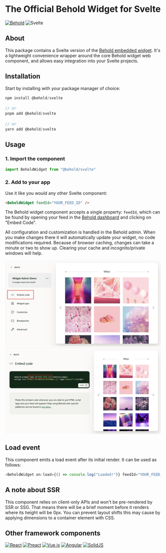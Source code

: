 # The Official Behold Widget for Svelte

[![Behold](https://img.shields.io/badge/Behold-ccf5a3.svg?style=for-the-badge&logo=data:image/svg+xml;base64,PHN2ZyB4bWxucz0iaHR0cDovL3d3dy53My5vcmcvMjAwMC9zdmciIHZlcnNpb249IjEuMSIgdmlld0JveD0iMCAwIDM0IDI0Ij48cGF0aCBkPSJNMzMuNywxMC43QzMwLjcsNC40LDI0LjQsMCwxNywwLDkuNiwwLDMuMiw0LjQuMywxMC44Yy0uNC44LS40LDEuNywwLDIuNSwzLDYuMyw5LjQsMTAuNywxNi44LDEwLjcsNy40LDAsMTMuOC00LjQsMTYuNy0xMC44LjQtLjguNC0xLjcsMC0yLjVoMFpNMjMuNiwxMi41bC00LDIuMi0yLjIsNGMtLjIuNC0uNy40LS45LDBsLTIuMi00LTQtMi4yYy0uNC0uMi0uNC0uNywwLTFsNC0yLjIsMi4yLTRjLjItLjQuNy0uNC45LDBsMi4yLDQsNCwyLjJjLjQuMi40LjcsMCwxWiIgZmlsbD0iIzE5MTkxOSIvPjwvc3ZnPg==)](https://behold.so)
![Svelte](https://img.shields.io/badge/svelte-%23f1413d.svg?style=for-the-badge&logo=svelte&logoColor=white)

## About

This package contains a Svelte version of the [Behold embedded widget](https://behold.so/docs/widget/). It's a lightweight convenience wrapper around the core Behold widget web component, and allows easy integration into your Svelte projects.

## Installation

Start by installing with your package manager of choice:

```jsx
npm install @behold/svelte

// or
pnpm add @behold/svelte

// or
yarn add @behold/svelte
```

## Usage

### 1. Import the component

```js
import BeholdWidget from "@behold/svelte"
```

### 2. Add to your app

Use it like you would any other Svelte component:

```html
<BeholdWidget feedId="YOUR_FEED_ID" />
```

The Behold widget component accepts a single property: `feedId`, which can be found by opening your feed in the [Behold dashboard](https://app.behold.so) and clicking on "Embed Code".

All configuration and customization is handled in the Behold admin. When you make changes there it will automatically update your widget, no code modifications required. Because of browser caching, changes can take a minute or two to show up. Clearing your cache and incognito/private windows will help.

![Behold feed settings page](./readme-images/find-your-feed-id-1.png)
![Behold feed embed code page](./readme-images/find-your-feed-id-2.png)

## Load event

This component emits a load event after its initial render. It can be used as follows:

```js
<BeholdWidget on:load={() => console.log("Loaded!")} feedId="YOUR_FEED_ID" />
```

## A note about SSR

This component relies on client-only APIs and won't be pre-rendered by SSR or SSG. That means there will be a brief moment before it renders where its height will be 0px. You can prevent layout shifts this may cause by applying dimensions to a container element with CSS.

## Other framework components

[![React](https://img.shields.io/badge/react-%2320232a.svg?style=for-the-badge&logo=react&logoColor=%2361DAFB)](https://www.npmjs.com/package/@behold/react)
[![Preact](https://img.shields.io/badge/preact-%2320232a.svg?style=for-the-badge&logo=preact&logoColor=%23ae80ff)](https://www.npmjs.com/package/@behold/preact)
[![Vue.js](https://img.shields.io/badge/vuejs-%2335495e.svg?style=for-the-badge&logo=vuedotjs&logoColor=%234FC08D)](https://www.npmjs.com/package/@behold/vue)
[![Angular](https://img.shields.io/badge/Angular-DD0031?style=for-the-badge&logo=angular&logoColor=white)](https://www.npmjs.com/package/@behold/angular)
[![SolidJS](https://img.shields.io/badge/SolidJS-2c4f7c?style=for-the-badge&logo=solid&logoColor=c8c9cb)](https://www.npmjs.com/package/@behold/solid)
